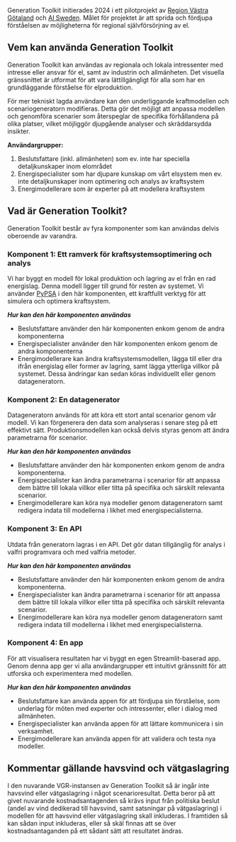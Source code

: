 Generation Toolkit initierades 2024 i ett pilotprojekt av [Region Västra Götaland](https://www.vgregion.se/) och [AI Sweden](https://ai.se). Målet för projektet är att sprida och fördjupa förståelsen av möjligheterna för regional självförsörjning av el.

## Vem kan använda Generation Toolkit

Generation Toolkit kan användas av regionala och lokala intressenter med intresse eller ansvar för el, samt av industrin och allmänheten. Det visuella gränssnittet är utformat för att vara lättillgängligt för alla som har en grundläggande förståelse för elproduktion.

För mer tekniskt lagda användare kan den underliggande kraftmodellen och scenariogeneratorn modifieras. Detta gör det möjligt att anpassa modellen och genomföra scenarier som återspeglar de specifika förhållandena på olika platser, vilket möjliggör djupgående analyser och skräddarsydda insikter.

**Användargrupper:**
1. Beslutsfattare (inkl. allmänheten) som ev. inte har speciella detaljkunskaper inom elområdet
2. Energispecialister som har djupare kunskap om vårt elsystem men ev. inte detaljkunskaper inom optimering och analys av kraftsystem
3. Energimodellerare som är experter på att modellera kraftsystem

## Vad är Generation Toolkit?

Generation Toolkit består av fyra komponenter som kan användas delvis oberoende av varandra.

### Komponent 1: Ett ramverk för kraftsystemsoptimering och analys

Vi har byggt en modell för lokal produktion och lagring av el från en rad energislag. Denna modell ligger till grund för resten av systemet. Vi använder [PyPSA](https://pypsa.org/) i den här komponenten, ett kraftfullt verktyg för att simulera och optimera kraftsystem.

**_Hur kan den här komponenten användas_**
- Beslutsfattare använder den här komponenten enkom genom de andra komponenterna
- Energispecialister använder den här komponenten enkom genom de andra komponenterna
- Energimodellerare kan ändra kraftsystemsmodellen, lägga till eller dra ifrån energislag eller former av lagring, samt lägga ytterliga villkor på systemet. Dessa ändringar kan sedan köras individuellt eller genom datageneratorn.

### Komponent 2: En datagenerator

Datageneratorn används för att köra ett stort antal scenarior genom vår modell. Vi kan förgenerera den data som analyseras i senare steg på ett effektivt sätt. Produktionsmodellen kan också delvis styras genom att ändra parametrarna för scenarior.

**_Hur kan den här komponenten användas_**
- Beslutsfattare använder den här komponenten enkom genom de andra komponenterna.
- Energispecialister kan ändra parametrarna i scenarior för att anpassa dem bättre till lokala villkor eller titta på specifika och särskilt relevanta scenarior.
- Energimodellerare kan köra nya modeller genom datageneratorn samt redigera indata till modellerna i likhet med energispecialisterna.

 ### Komponent 3: En API

Utdata från generatorn lagras i en API. Det gör datan tillgänglig för analys i valfri programvara och med valfria metoder.

**_Hur kan den här komponenten användas_**
- Beslutsfattare använder den här komponenten enkom genom de andra komponenterna.
- Energispecialister kan ändra parametrarna i scenarior för att anpassa dem bättre till lokala villkor eller titta på specifika och särskilt relevanta scenarior.
- Energimodellerare kan köra nya modeller genom datageneratorn samt redigera indata till modellerna i likhet med energispecialisterna.

 ### Komponent 4: En app 

För att visualisera resultaten har vi byggt en egen Streamlit-baserad app. Genom denna app ger vi alla användargrupper ett intuitivt gränssnitt för att utforska och experimentera med modellen.

**_Hur kan den här komponenten användas_**
- Beslutsfattare kan använda appen för att fördjupa sin förståelse, som underlag för möten med experter och intressenter, eller i dialog med allmänheten.
- Energispecialister kan använda appen för att lättare kommunicera i sin verksamhet.
- Energimodellerare kan använda appen för att validera och testa nya modeller.

## Kommentar gällande havsvind och vätgaslagring

I den nuvarande VGR-instansen av Generation Toolkit så är ingår inte havsvind eller vätgaslagring i något scenarioresultat. Detta beror på att givet nuvarande kostnadsantagenden så krävs input från politiska beslut (andel av vind dedikerad till havsvind, samt satsningar på vätgaslagring) i modellen för att havsvind eller vätgaslagring skall inkluderas. I framtiden så kan sådan input inkluderas, eller så skäl finnas att se över kostnadsantaganden på ett sådant sätt att resultatet ändras.